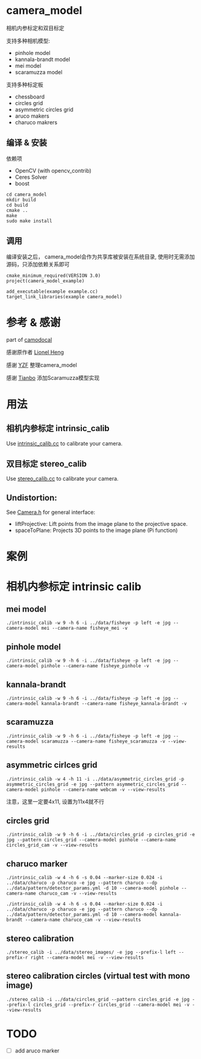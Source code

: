 # camera_model

相机内参标定和双目标定

支持多种相机模型:
* pinhole model
* kannala-brandt model
* mei model
* scaramuzza model

支持多种标定板
* chessboard
* circles grid
* asymmetric circles grid
* aruco makers
* charuco makrers

## 编译 & 安装
依赖项
* OpenCV (with opencv_contrib)
* Ceres Solver
* boost

```
cd camera_model
mkdir build
cd build
cmake ..
make
sudo make install
```

## 调用
编译安装之后， camera_model会作为共享库被安装在系统目录, 使用时无需添加源码，只添加依赖关系即可
```
cmake_minimum_required(VERSION 3.0)
project(camera_model_example)

add_executable(example example.cc)
target_link_libraries(example camera_model)
```

# 参考 & 感谢
part of [camodocal](https://github.com/hengli/camodocal)

感谢原作者 [Lionel Heng](https://github.com/hengli)

感谢 [YZF](https://github.com/dvorak0) 整理camera_model

感谢 [Tianbo](https://github.com/groundmelon) 添加Scaramuzza模型实现

# 用法
## 相机内参标定 intrinsic_calib

Use [intrinsic_calib.cc](https://github.com/libing64/camera_model/blob/master/src/intrinsic_calib.cc) to calibrate your camera.


## 双目标定 stereo_calib

Use [stereo_calib.cc](https://github.com/libing64/camera_model/blob/master/src/stereo_calib.cc) to calibrate your camera.

## Undistortion:

See [Camera.h](https://github.com/libing64/camera_model/blob/master/include/camera_model/camera_models/Camera.h) for general interface: 

 - liftProjective: Lift points from the image plane to the projective space.
 - spaceToPlane: Projects 3D points to the image plane (Pi function)

# 案例
# 相机内参标定 intrinsic calib

## mei model
```
./intrinsic_calib -w 9 -h 6 -i ../data/fisheye -p left -e jpg --camera-model mei --camera-name fisheye_mei -v
```

## pinhole model
```
./intrinsic_calib -w 9 -h 6 -i ../data/fisheye -p left -e jpg --camera-model pinhole --camera-name fisheye_pinhole -v
```

## kannala-brandt
```
./intrinsic_calib -w 9 -h 6 -i ../data/fisheye -p left -e jpg --camera-model kannala-brandt --camera-name fisheye_kannala-brandt -v
```
## scaramuzza

```
./intrinsic_calib -w 9 -h 6 -i ../data/fisheye -p left -e jpg --camera-model scaramuzza --camera-name fisheye_scaramuzza -v --view-results
```

## asymmetric cirlces grid
```
./intrinsic_calib -w 4 -h 11 -i ../data/asymmetric_circles_grid -p asymmetric_circles_grid -e jpg --pattern asymmetric_circles_grid --camera-model pinhole --camera-name webcam -v --view-results
```

注意，这里一定要4x11, 设置为11x4就不行

## circles grid
```
./intrinsic_calib -w 9 -h 6 -i ../data/circles_grid -p circles_grid -e jpg --pattern circles_grid --camera-model pinhole --camera-name circles_grid_cam -v --view-results
```

## charuco marker
```
./intrinsic_calib -w 4 -h 6 -s 0.04 --marker-size 0.024 -i ../data/charuco -p charuco -e jpg --pattern charuco --dp ../data/pattern/detector_params.yml -d 10 --camera-model pinhole --camera-name charuco_cam -v --view-results
```

```
./intrinsic_calib -w 4 -h 6 -s 0.04 --marker-size 0.024 -i ../data/charuco -p charuco -e jpg --pattern charuco --dp ../data/pattern/detector_params.yml -d 10 --camera-model kannala-brandt --camera-name charuco_cam -v --view-results
```


## stereo calibration
```
./stereo_calib -i ../data/stereo_images/ -e jpg --prefix-l left --prefix-r right --camera-model mei -v --view-results
```

## stereo calibration circles (virtual test with mono image)
```
./stereo_calib -i ../data/circles_grid --pattern circles_grid -e jpg --prefix-l circles_grid --prefix-r circles_grid --camera-model mei -v --view-results
```

# TODO
- [ ] add aruco marker

